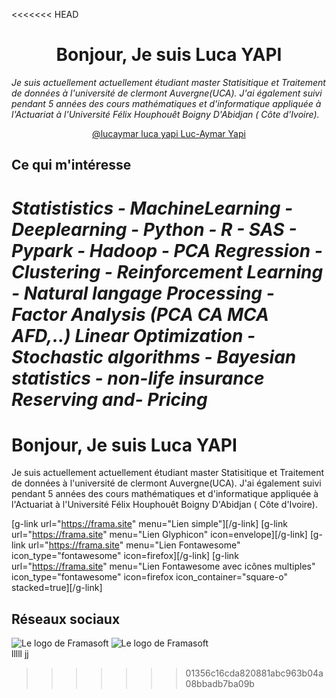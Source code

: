 <<<<<<< HEAD
# <center> Bonjour, Je suis Luca YAPI </center>
_Je suis actuellement actuellement étudiant master Statisitique et Traitement de données à l'université de clermont Auvergne(UCA). J'ai également suivi pendant 5 années des cours mathématiques et d'informatique appliquée à l'Actuariat à l'Université Félix Houphouêt Boigny D'Abidjan ( Côte d'Ivoire)._

<!DOCTYPE html>
<html>
<head>
<title>Font Awesome Icons</title>
<meta name="viewport" content="width=device-width, initial-scale=1">
<link rel="stylesheet" href="https://cdnjs.cloudflare.com/ajax/libs/font-awesome/4.7.0/css/font-awesome.min.css">
</head>
<body>

<center>
</a>
<a class="contact-block color-emph-light col-sm-3 col-xs-6" href="https://www.twitter.com/ThomasR_Fr">
<i class="fa fa-twitter" style="font-size:48px"></i> @lucaymar
</a>
<a class="contact-block color-emph-light col-sm-3 col-xs-6" href="https://www.linkedin.com/in/luc-aymar-yapi-11a0691a6/">
<i class="fa fa-linkedin"style="font-size:48px"></i> luca yapi
</a>
<a class="contact-block color-emph-light col-sm-3 col-xs-6" href="https://github.com/lucayapi">
<i class="fa fa-github"style="font-size:48px"></i> Luc-Aymar Yapi
</a>
</center>
</body>
</html> 
<html>

## Ce qui m'intéresse 
*Statististics - MachineLearning - Deeplearning - Python - R - SAS - Pypark - Hadoop - PCA   Regression - Clustering - Reinforcement Learning - Natural langage Processing - Factor Analysis (PCA CA MCA AFD,..) Linear Optimization - Stochastic algorithms - Bayesian statistics - non-life insurance Reserving and- Pricing*
=======
# Bonjour, Je suis Luca YAPI
Je suis actuellement actuellement étudiant master Statisitique et Traitement de données à l'université de clermont Auvergne(UCA). J'ai également suivi pendant 5 années des cours mathématiques et d'informatique appliquée à l'Actuariat à l'Université Félix Houphouêt Boigny D'Abidjan ( Côte d'Ivoire).

[g-link url="https://frama.site" menu="Lien simple"][/g-link]
[g-link url="https://frama.site" menu="Lien Glyphicon" icon=envelope][/g-link]
[g-link url="https://frama.site" menu="Lien Fontawesome" icon_type="fontawesome" icon=firefox][/g-link]
[g-link url="https://frama.site" menu="Lien Fontawesome avec icônes multiples" icon_type="fontawesome" icon=firefox icon_container="square-o" stacked=true][/g-link]


## Réseaux sociaux 

![Le logo de Framasoft](https://framasoft.org/nav/img/logo.png "Un bien beau logo !")  ![Le logo de Framasoft](https://framasoft.org/nav/img/logo.png "Un bien beau logo !")  
lllll                                   jj
>>>>>>> 01356c16cda820881abc963b04a08bbadb7ba09b




